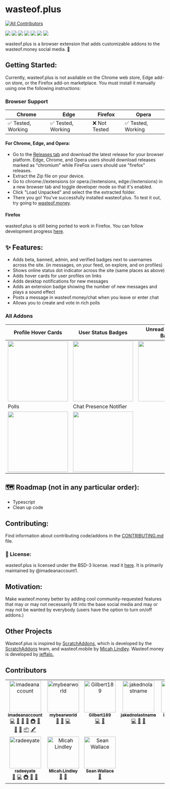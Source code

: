 # wasteof.plus

<!-- ALL-CONTRIBUTORS-BADGE:START - Do not remove or modify this section -->
[![All Contributors](https://img.shields.io/badge/all_contributors-10-orange.svg?style=flat-square)](#contributors-)
<!-- ALL-CONTRIBUTORS-BADGE:END -->

[![](https://img.shields.io/github/stars/imadeanaccount1/wasteof.plus?color=blue&style=flat-square)](https://github.com/imadeanaccount1/wasteof.plus/stargazers)
[![](https://img.shields.io/github/forks/imadeanaccount1/wasteof.plus?color=blue&style=flat-square)](https://github.com/imadeanaccount1/wasteof.plus/network/members)
[![](https://img.shields.io/github/watchers/imadeanaccount1/wasteof.plus?color=blue&style=flat-square)](https://github.com/imadeanaccount1/wasteof.plus/watchers)
[![](https://img.shields.io/github/issues/imadeanaccount1/wasteof.plus?color=green&style=flat-square)](https://github.com/imadeanaccount1/wasteof.plus/issues)
[![](https://img.shields.io/github/issues-pr/imadeanaccount1/wasteof.plus?color=green&style=flat-square)](https://github.com/imadeanaccount1/wasteof.plus/pulls)
[![](https://img.shields.io/github/license/imadeanaccount1/wasteof.plus?style=flat-square)](https://github.com/imadeanaccount1/wasteof.plus/blob/master/LICENSE)
[![](https://img.shields.io/badge/website-wasteofplus.github.io-ff7b26.svg?style=flat-square&color=blue)](https://wasteofplus.github.io)

wasteof.plus is a browser extension that adds customizable addons to the wasteof.money social media. 🌠

## Getting Started:

Currently, wasteof.plus is not available on the Chrome web store, Edge add-on store, or the Firefox add-on marketplace. You must install it manually using one the following instructions:

### Browser Support

| Chrome             | Edge               | Firefox       | Opera              |
| ------------------ | ------------------ | ------------- | ------------------ |
| ✅ Tested, Working | ✅ Tested, Working | ❌ Not Tested | ✅ Tested, Working |

#### For Chrome, Edge, and Opera:

- Go to the [Releases tab](https://github.com/imadeanaccount1/wasteof.plus/releases) and download the latest release for your browser platform. Edge, Chrome, and Opera users should download releases marked as "chromium" while FireFox users should use "firefox" releases.
- Extract the Zip file on your device.
- Go to chrome://extensions (or opera://extensions, edge://extensions) in a new browser tab and toggle developer mode so that it's enabled.
- Click "Load Unpacked" and select the the extracted folder.
- There you go! You've successfully installed wasteof.plus. To test it out, try going to [wasteof.money](https://wasteof.money).

#### Firefox

wasteof.plus is still being ported to work in Firefox. You can follow development progress [here](https://github.com/imadeanaccount1/wasteof.plus/pull/32).

## ✨ Features:

- Adds beta, banned, admin, and verified badges next to usernames across the site. (in messages, on your feed, on explore, and on profiles)
- Shows online status dot indicator across the site (same places as above)
- Adds hover cards for user profiles on links
- Adds desktop notifications for new messages
- Adds an extension badge showing the number of new messages and plays a sound effect
- Posts a message in wasteof.money/chat when you leave or enter chat
- Allows you to create and vote in rich polls

### All Addons

| Profile Hover Cards                                                                                                             | User Status Badges                                                                                                               | Unread Messages Badge                                                                                                           | New Message Notifications                                                                                                       |
| ------------------------------------------------------------------------------------------------------------------------------- | -------------------------------------------------------------------------------------------------------------------------------- | ------------------------------------------------------------------------------------------------------------------------------- | ------------------------------------------------------------------------------------------------------------------------------- |
| <img width="190px" src="https://github.com/imadeanaccount1/wasteof.plus/assets/138229538/dc5ad41e-d26b-4d92-b979-1774ffe1683e"> | <img width="190px"  src="https://github.com/imadeanaccount1/wasteof.plus/assets/138229538/3dfe43b5-13a5-4cb1-8cdd-802ae9a34faa"> | <img width="190px" src="https://github.com/imadeanaccount1/wasteof.plus/assets/138229538/2400ea6a-bcc5-406f-bd61-fdedf62cb649"> | <img src="https://github.com/imadeanaccount1/wasteof.plus/assets/138229538/f61d6efa-cb7e-4e22-9ac1-f99127cf4069" width="190px"> |
| Polls                                                                                                                           | Chat Presence Notifier                                                                                                           |                                                                                                                                 |                                                                                                                                 |
| <img width="190px" src="https://github.com/imadeanaccount1/wasteof.plus/assets/138229538/851d2cf2-4fcd-4e8d-9924-1e9eb90f7ff0"> | <img width="190px" src="https://github.com/imadeanaccount1/wasteof.plus/assets/138229538/fe2f08e7-b86a-42e2-90a5-a23c51d669a9">  |                                                                                                                                 |                                                                                                                                 |

<!--- ![followsyoubadge - Copy (3)](https://github.com/imadeanaccount1/wasteof.plus/assets/138229538/1c4c32bb-8951-4055-b820-9b9ebd545167)
![Screenshot2023070714](https://github.com/imadeanaccount1/wasteof.plus/assets/138229538/73f53d4a-91e3-4cd7-996f-d49fb1ad1b47) -->

## 🗺 Roadmap (not in any particular order):

- Typescript
- Clean up code

## Contributing:

Find information about contributing code/addons in the [CONTRIBUTING.md](CONTRIBUTING.md) file.

### 📜 License:

wasteof.plus is licensed under the BSD-3 license. read it [here](LICENSE). It is primarily maintained by @imadeanaccount1.

## Motivation:

Make wasteof.money better by adding cool community-requested features that may or may not necessarily fit into the base social media and may or may not be wanted by everybody (users have the option to turn on/off addons.)

## Other Projects

Wasteof.plus is inspired by [ScratchAddons](https://github.com/ScratchAddons/ScratchAddons), which is developed by the [ScratchAddons](https://github.com/ScratchAddons) team, and wasteof.mobile by [Micah Lindley](https://github.com/micahlt). Wasteof.money is developed by [jeffalo.](https://github.com/jeffalo)

## Contributors

<!-- ALL-CONTRIBUTORS-LIST:START - Do not remove or modify this section -->
<!-- prettier-ignore-start -->
<!-- markdownlint-disable -->
<table>
  <tbody>
    <tr>
      <td align="center" valign="top" width="14.28%"><a href="https://github.com/imadeanaccount1"><img src="https://avatars.githubusercontent.com/u/138229538?v=4?s=100" width="100px;" alt="imadeanaccount"/><br /><sub><b>imadeanaccount</b></sub></a><br /><a href="https://github.com/wasteofplus/wasteof.plus/commits?author=imadeanaccount1" title="Code">💻</a> <a href="#design-imadeanaccount1" title="Design">🎨</a> <a href="#ideas-imadeanaccount1" title="Ideas, Planning, & Feedback">🤔</a> <a href="#maintenance-imadeanaccount1" title="Maintenance">🚧</a> <a href="#infra-imadeanaccount1" title="Infrastructure (Hosting, Build-Tools, etc)">🚇</a> <a href="https://github.com/wasteofplus/wasteof.plus/commits?author=imadeanaccount1" title="Documentation">📖</a> <a href="https://github.com/wasteofplus/wasteof.plus/pulls?q=is%3Apr+reviewed-by%3Aimadeanaccount1" title="Reviewed Pull Requests">👀</a> <a href="#question-imadeanaccount1" title="Answering Questions">💬</a> <a href="#platform-imadeanaccount1" title="Packaging/porting to new platform">📦</a> <a href="#content-imadeanaccount1" title="Content">🖋</a></td>
      <td align="center" valign="top" width="14.28%"><a href="https://github.com/mybearworld"><img src="https://avatars.githubusercontent.com/u/130385691?v=4?s=100" width="100px;" alt="mybearworld"/><br /><sub><b>mybearworld</b></sub></a><br /><a href="https://github.com/wasteofplus/wasteof.plus/issues?q=author%3Amybearworld" title="Bug reports">🐛</a> <a href="#ideas-mybearworld" title="Ideas, Planning, & Feedback">🤔</a> <a href="https://github.com/wasteofplus/wasteof.plus/commits?author=mybearworld" title="Code">💻</a></td>
      <td align="center" valign="top" width="14.28%"><a href="https://github.com/Gilbert189"><img src="https://avatars.githubusercontent.com/u/57717273?v=4?s=100" width="100px;" alt="Gilbert189"/><br /><sub><b>Gilbert189</b></sub></a><br /><a href="https://github.com/wasteofplus/wasteof.plus/commits?author=Gilbert189" title="Code">💻</a> <a href="#ideas-Gilbert189" title="Ideas, Planning, & Feedback">🤔</a></td>
      <td align="center" valign="top" width="14.28%"><a href="https://github.com/jakednolastname"><img src="https://avatars.githubusercontent.com/u/122004617?v=4?s=100" width="100px;" alt="jakednolastname"/><br /><sub><b>jakednolastname</b></sub></a><br /><a href="https://github.com/wasteofplus/wasteof.plus/commits?author=jakednolastname" title="Code">💻</a> <a href="#ideas-jakednolastname" title="Ideas, Planning, & Feedback">🤔</a> <a href="#design-jakednolastname" title="Design">🎨</a></td>
      <td align="center" valign="top" width="14.28%"><a href="http://illogicalapple.github.io"><img src="https://avatars.githubusercontent.com/u/80916557?v=4?s=100" width="100px;" alt="illogicalapple"/><br /><sub><b>illogicalapple</b></sub></a><br /><a href="https://github.com/wasteofplus/wasteof.plus/issues?q=author%3Aillogicalapple" title="Bug reports">🐛</a></td>
      <td align="center" valign="top" width="14.28%"><a href="https://scoldercreations.github.io"><img src="https://avatars.githubusercontent.com/u/69083943?v=4?s=100" width="100px;" alt="Scolder"/><br /><sub><b>Scolder</b></sub></a><br /><a href="https://github.com/wasteofplus/wasteof.plus/commits?author=ScolderCreations" title="Code">💻</a> <a href="#ideas-ScolderCreations" title="Ideas, Planning, & Feedback">🤔</a></td>
      <td align="center" valign="top" width="14.28%"><a href="http://tauon.dev"><img src="https://avatars.githubusercontent.com/u/59254971?v=4?s=100" width="100px;" alt="lily celeste newton"/><br /><sub><b>lily celeste newton</b></sub></a><br /><a href="#ideas-TheAwesome98-Real" title="Ideas, Planning, & Feedback">🤔</a> <a href="#audio-TheAwesome98-Real" title="Audio">🔊</a></td>
    </tr>
    <tr>
      <td align="center" valign="top" width="14.28%"><a href="http://radi8.dev"><img src="https://avatars.githubusercontent.com/u/124477460?v=4?s=100" width="100px;" alt="radeeyate"/><br /><sub><b>radeeyate</b></sub></a><br /><a href="#data-radeeyate" title="Data">🔣</a> <a href="https://github.com/wasteofplus/wasteof.plus/commits?author=radeeyate" title="Code">💻</a> <a href="#infra-radeeyate" title="Infrastructure (Hosting, Build-Tools, etc)">🚇</a> <a href="#maintenance-radeeyate" title="Maintenance">🚧</a> <a href="#ideas-radeeyate" title="Ideas, Planning, & Feedback">🤔</a></td>
      <td align="center" valign="top" width="14.28%"><a href="http://micahlindley.com"><img src="https://avatars.githubusercontent.com/u/28816297?v=4?s=100" width="100px;" alt="Micah Lindley"/><br /><sub><b>Micah Lindley</b></sub></a><br /><a href="#ideas-micahlt" title="Ideas, Planning, & Feedback">🤔</a> <a href="#promotion-micahlt" title="Promotion">📣</a></td>
      <td align="center" valign="top" width="14.28%"><a href="http://seanjw.com"><img src="https://avatars.githubusercontent.com/u/89602427?v=4?s=100" width="100px;" alt="Sean Wallace"/><br /><sub><b>Sean Wallace</b></sub></a><br /><a href="#design-Auriali" title="Design">🎨</a></td>
    </tr>
  </tbody>
</table>

<!-- markdownlint-restore -->
<!-- prettier-ignore-end -->

<!-- ALL-CONTRIBUTORS-LIST:END -->
<!-- prettier-ignore-start -->
<!-- markdownlint-disable -->

<!-- markdownlint-restore -->
<!-- prettier-ignore-end -->

<!-- ALL-CONTRIBUTORS-LIST:END -->
